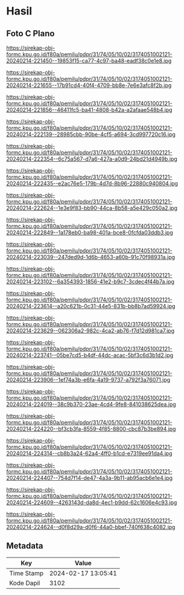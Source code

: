 # Hasil

## Foto C Plano

https://sirekap-obj-formc.kpu.go.id/f80a/pemilu/pdpr/31/74/05/10/02/3174051002121-20240214-221450--19853f15-ca77-4c97-ba48-eadf38c0e1e8.jpg

https://sirekap-obj-formc.kpu.go.id/f80a/pemilu/pdpr/31/74/05/10/02/3174051002121-20240214-221655--17b91cd4-40f4-4709-bb8e-7e6e3afc8f2b.jpg

https://sirekap-obj-formc.kpu.go.id/f80a/pemilu/pdpr/31/74/05/10/02/3174051002121-20240214-221856--46411fc5-ba41-4808-b42a-a2afaae548b4.jpg

https://sirekap-obj-formc.kpu.go.id/f80a/pemilu/pdpr/31/74/05/10/02/3174051002121-20240214-222139--28985cbb-90be-4cf5-a694-3cd997720c16.jpg

https://sirekap-obj-formc.kpu.go.id/f80a/pemilu/pdpr/31/74/05/10/02/3174051002121-20240214-222354--6c75a567-d7a6-427a-a0d9-24bd21d4949b.jpg

https://sirekap-obj-formc.kpu.go.id/f80a/pemilu/pdpr/31/74/05/10/02/3174051002121-20240214-222435--e2ac76e5-179b-4d7d-8b96-22880c940804.jpg

https://sirekap-obj-formc.kpu.go.id/f80a/pemilu/pdpr/31/74/05/10/02/3174051002121-20240214-222624--1e3e9f83-bb90-44ca-8b58-a5e429c050a2.jpg

https://sirekap-obj-formc.kpu.go.id/f80a/pemilu/pdpr/31/74/05/10/02/3174051002121-20240214-222849--1a178eb0-ba98-401a-bce8-0fcfda03ddb3.jpg

https://sirekap-obj-formc.kpu.go.id/f80a/pemilu/pdpr/31/74/05/10/02/3174051002121-20240214-223039--247ded9d-1d6b-4653-a60b-91c70f98931a.jpg

https://sirekap-obj-formc.kpu.go.id/f80a/pemilu/pdpr/31/74/05/10/02/3174051002121-20240214-223102--6a354393-1856-41e2-b9c7-3cdec4f44b7a.jpg

https://sirekap-obj-formc.kpu.go.id/f80a/pemilu/pdpr/31/74/05/10/02/3174051002121-20240214-223614--a20c621b-0c31-44e5-831b-bb8b7ad59924.jpg

https://sirekap-obj-formc.kpu.go.id/f80a/pemilu/pdpr/31/74/05/10/02/3174051002121-20240214-223629--062306a2-982c-4ca2-ab76-f7d12d981ca7.jpg

https://sirekap-obj-formc.kpu.go.id/f80a/pemilu/pdpr/31/74/05/10/02/3174051002121-20240214-223741--05be7cd5-b4df-44dc-acac-5bf3c6d3b1d2.jpg

https://sirekap-obj-formc.kpu.go.id/f80a/pemilu/pdpr/31/74/05/10/02/3174051002121-20240214-223906--1ef74a3b-e6fa-4a19-9737-a792f3a76071.jpg

https://sirekap-obj-formc.kpu.go.id/f80a/pemilu/pdpr/31/74/05/10/02/3174051002121-20240214-224019--38c9b370-23ae-4cd4-9fe8-841038625dea.jpg

https://sirekap-obj-formc.kpu.go.id/f80a/pemilu/pdpr/31/74/05/10/02/3174051002121-20240214-224220--bf3cb3fa-8559-4f85-8800-cbc87b3be894.jpg

https://sirekap-obj-formc.kpu.go.id/f80a/pemilu/pdpr/31/74/05/10/02/3174051002121-20240214-224314--cb8b3a24-62a4-4ff0-b1cd-e7319ee91da4.jpg

https://sirekap-obj-formc.kpu.go.id/f80a/pemilu/pdpr/31/74/05/10/02/3174051002121-20240214-224407--754d7f14-de47-4a3a-9b11-ab95acb6e1e4.jpg

https://sirekap-obj-formc.kpu.go.id/f80a/pemilu/pdpr/31/74/05/10/02/3174051002121-20240214-224609--4263143d-da8d-4ec1-b9dd-62c1606e4c93.jpg

https://sirekap-obj-formc.kpu.go.id/f80a/pemilu/pdpr/31/74/05/10/02/3174051002121-20240214-224624--d0f8d29a-d0f6-44a0-bbef-740f638c4082.jpg


## Metadata

| Key        | Value               |
| ---------- | ------------------- |
| Time Stamp | 2024-02-17 13:05:41 |
| Kode Dapil | 3102                |



